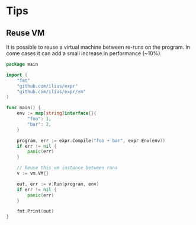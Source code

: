 # Tips

## Reuse VM

It is possible to reuse a virtual machine between re-runs on the program.
In come cases it can add a small increase in performance (~10%).

```go
package main

import (
	"fmt"
	"github.com/ilius/expr"
	"github.com/ilius/expr/vm"
)

func main() {
	env := map[string]interface{}{
		"foo": 1,
		"bar": 2,
	}

	program, err := expr.Compile("foo + bar", expr.Env(env))
	if err != nil {
		panic(err)
	}

	// Reuse this vm instance between runs
	v := vm.VM{}

	out, err := v.Run(program, env)
	if err != nil {
		panic(err)
	}

	fmt.Print(out)
}
```
